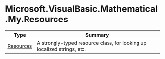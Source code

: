 ﻿
# Microsoft.VisualBasic.Mathematical.My.Resources

|Type|Summary|
|----|-------|
|[Resources](./Resources.md)|A strongly-typed resource class, for looking up localized strings, etc.|

